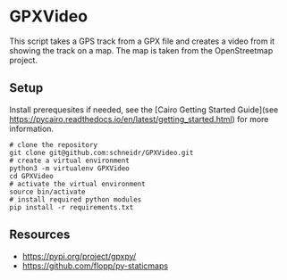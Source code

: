# GPXVideo

This script takes a GPS track from a GPX file and creates a video from it showing the track on a map. The map is taken from the OpenStreetmap project.

## Setup

Install prerequesites if needed, see the [Cairo Getting Started Guide](see https://pycairo.readthedocs.io/en/latest/getting_started.html) for more information.

    # clone the repository
    git clone git@github.com:schneidr/GPXVideo.git
    # create a virtual environment
    python3 -m virtualenv GPXVideo
    cd GPXVideo
    # activate the virtual environment
    source bin/activate
    # install required python modules
    pip install -r requirements.txt

## Resources

- https://pypi.org/project/gpxpy/
- https://github.com/flopp/py-staticmaps
